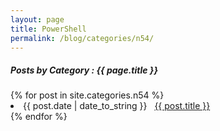 ```yaml
---
layout: page
title: PowerShell
permalink: /blog/categories/n54/
---
```


<h5> Posts by Category : {{ page.title }} </h5>

<div class="card">
{% for post in site.categories.n54 %}
 <li class="category-posts"><span>{{ post.date | date_to_string }}</span> &nbsp; <a href="{{ post.url }}">{{ post.title }}</a></li>
{% endfor %}
</div>
